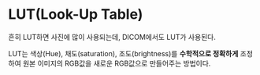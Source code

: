 # LUT(Look-Up Table)

흔히 LUT하면 사진에 많이 사용되는데, DICOM에서도 LUT가 사용된다.

LUT는 색상(Hue), 채도(saturation), 조도(brightness)를 **수학적으로 정확하게** 조정하여 원본 이미지의 RGB값을 새로운 RGB값으로 만들어주는 방법이다.

